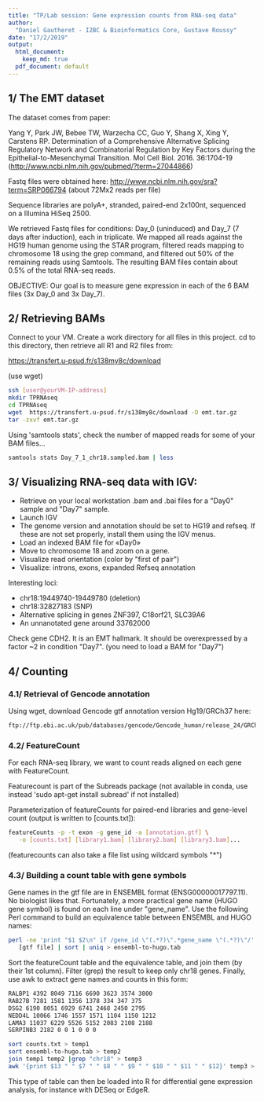 ```yaml
---
title: "TP/Lab session: Gene expression counts from RNA-seq data"
author: 
  "Daniel Gautheret - I2BC & Bioinformatics Core, Gustave Roussy"
date: "17/2/2019"
output:
  html_document:
    keep_md: true
  pdf_document: default
---
```



##  1/ The EMT dataset

The dataset comes from paper: 

Yang Y, Park JW, Bebee TW, Warzecha CC, Guo Y, Shang X, Xing Y,
Carstens RP. Determination of a Comprehensive Alternative Splicing
Regulatory Network and Combinatorial Regulation by Key Factors during
the Epithelial-to-Mesenchymal Transition. Mol Cell Biol. 2016. 
36:1704-19 (http://www.ncbi.nlm.nih.gov/pubmed/?term=27044866)

Fastq files were obtained here:
  http://www.ncbi.nlm.nih.gov/sra?term=SRP066794 
  (about 72Mx2 reads per file)

Sequence libraries are polyA+, stranded, paired-end 2x100nt, sequenced
on a Illumina HiSeq 2500.

We retrieved Fastq files for conditions: Day_0 (uninduced) and Day_7 (7
days after induction), each in triplicate. We mapped all reads against
the HG19 human genome using the STAR program, filtered reads mapping
to chromosome 18 using the grep command, and filtered out 50% of the
remaining reads using Samtools. The resulting BAM files contain about
0.5% of the total RNA-seq reads.

OBJECTIVE: Our goal is to measure gene expression in each of the 6 BAM files (3x Day_0 and 3x Day_7). 

## 2/ Retrieving BAMs

Connect to your VM. Create a work directory for all files in this project. cd to this directory, then retrieve all R1 and R2 files from:

  https://transfert.u-psud.fr/s138my8c/download

(use wget)

```bash
ssh [user@yourVM-IP-address]
mkdir TPRNAseq
cd TPRNAseq
wget  https://transfert.u-psud.fr/s138my8c/download -O emt.tar.gz
tar -zxvf emt.tar.gz
```
Using 'samtools stats', check the number of mapped reads for some of your BAM files...

```bash
samtools stats Day_7_1_chr18.sampled.bam | less
```

## 3/ Visualizing RNA-seq data with IGV:

- Retrieve on your local workstation .bam and .bai files for a "Day0" sample and "Day7" sample.
- Launch IGV
- The genome version and annotation should be set to HG19 and refseq. If these are not set properly, install them using the IGV menus.
- Load an indexed BAM file for «Day0»
- Move to chromosome 18 and zoom on a gene. 
- Visualize read orientation (color by "first of pair")
- Visualize: introns, exons, expanded Refseq annotation

Interesting loci:

- chr18:19449740-19449780 (deletion)
- chr18:32827183 (SNP)
- Alternative splicing in genes ZNF397, C18orf21, SLC39A6
- An unnanotated gene around 33762000

Check gene CDH2. It is an EMT hallmark. It should be overexpressed by a factor ~2 in condition "Day7". (you need to load a BAM for "Day7")

## 4/ Counting

### 4.1/ Retrieval of Gencode annotation

Using wget, download Gencode gtf annotation version Hg19/GRCh37 here:

```bash
ftp://ftp.ebi.ac.uk/pub/databases/gencode/Gencode_human/release_24/GRCh37_mapping/gencode.v24lift37.basic.annotation.gtf.gz
```

### 4.2/ FeatureCount

For each RNA-seq library, we want to count reads aligned on each gene with FeatureCount. 

Featurecount is part of the Subreads package (not available in conda, use instead 'sudo apt-get install subread' if not installed)

Parameterization of featureCounts for paired-end libraries and gene-level count (output is written to [counts.txt]):

```bash
featureCounts -p -t exon -g gene_id -a [annotation.gtf] \
   -o [counts.txt] [library1.bam] [library2.bam] [library3.bam]...
```
(featurecounts can also take a file list using wildcard symbols "*")

### 4.3/ Building a count table with gene symbols

Gene names in the gtf file are in ENSEMBL format
(ENSG00000017797.11). No biologist likes that. Fortunately, a more
practical gene name (HUGO gene symbol) is found on each line under
"gene_name". Use the following Perl command to build an equivalence
table between ENSEMBL and HUGO names:

```bash
perl -ne 'print "$1 $2\n" if /gene_id \"(.*?)\".*gene_name \"(.*?)\"/' \
   [gtf file] | sort | uniq > ensembl-to-hugo.tab
```

Sort the featureCount table and the equivalence table, and join them
(by their 1st column). Filter (grep) the result to keep only chr18
genes. Finally, use awk to extract gene names and counts in this form:

```bash
RALBP1 4392 8049 7116 6690 3623 3574 3800
RAB27B 7281 1581 1356 1378 334 347 375
DSG2 6190 8051 6929 6741 2468 2450 2795
NEDD4L 10066 1746 1557 1571 1104 1150 1212
LAMA3 11037 6229 5526 5152 2083 2108 2188
SERPINB3 2182 0 0 1 0 0 0
```

```bash
sort counts.txt > temp1
sort ensembl-to-hugo.tab > temp2
join temp1 temp2 |grep "chr18" > temp3
awk '{print $13 " " $7 " " $8 " " $9 " " $10 " " $11 " " $12}' temp3 > count.table
```

This type of table can then be loaded into R for differential gene
expression analysis, for instance with DESeq or EdgeR.


